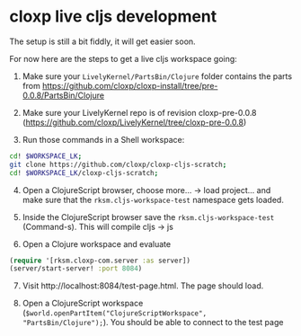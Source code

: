 # cloxp live cljs development

The setup is still a bit fiddly, it will get easier soon.

For now here are the steps to get a live cljs workspace going:

1. Make sure your `LivelyKernel/PartsBin/Clojure` folder contains the parts from https://github.com/cloxp/cloxp-install/tree/pre-0.0.8/PartsBin/Clojure

2. Make sure your LivelyKernel repo is of revision cloxp-pre-0.0.8 (https://github.com/cloxp/LivelyKernel/tree/cloxp-pre-0.0.8)

3. Run those commands in a Shell workspace:

```sh
cd! $WORKSPACE_LK;
git clone https://github.com/cloxp/cloxp-cljs-scratch;
cd! $WORKSPACE_LK/cloxp-cljs-scratch;
```

4. Open a ClojureScript browser, choose more... -> load project... and make sure that the `rksm.cljs-workspace-test` namespace gets loaded.

5. Inside the ClojureScript browser save the `rksm.cljs-workspace-test` (Command-s). This will compile cljs -> js

6. Open a Clojure workspace and evaluate

```clojure
(require '[rksm.cloxp-com.server :as server])
(server/start-server! :port 8084)
```

7. Visit http://localhost:8084/test-page.html. The page should load.

8. Open a ClojureScript workspace (`$world.openPartItem("ClojureScriptWorkspace", "PartsBin/Clojure");`). You should be able to connect to the test page

